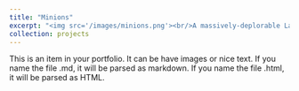 ```yaml
---
title: "Minions"
excerpt: "<img src='/images/minions.png'><br/>A massively-deplorable Lagrangian float for exploring the biological carbon pump"
collection: projects
---
```


This is an item in your portfolio. It can be have images or nice text. If you name the file .md, it will be parsed as markdown. If you name the file .html, it will be parsed as HTML. 
